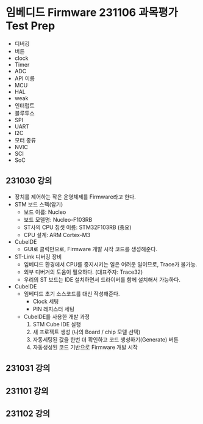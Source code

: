 # 임베디드 Firmware 231106 과목평가 Test Prep

* 디버깅
* 버튼
* clock
* Timer
* ADC
* API 이름
* MCU
* HAL
* weak
* 인터럽트
* 블루투스
* SPI
* UART
* I2C
* 모터 종류
* NVIC
* SCI
* SoC

## 231030 강의
* 장치를 제어하는 작은 운영체제를 Firmware라고 한다.
* STM 보드 스펙(암기)
  * 보드 이름: Nucleo
  * 보드 모델명: Nucleo-F103RB
  * ST사의 CPU 칩셋 이름: STM32F103RB (중요)
  * CPU 설계: ARM Cortex-M3
* CubeIDE
  * GUI로 클릭만으로, Firmware 개발 시작 코드를 생성해준다.
* ST-Link 디버깅 장비
  * 임베디드 환경에서 CPU를 중지시키는 일은 어려운 일이므로, Trace가 불가능.
  * 외부 디버거의 도움이 필요하다. (대표주자: Trace32)
  * 우리의 ST 보드는 IDE 설치하면서 드라이버를 함께 설치해서 가능하다.
* CubeIDE
  * 임베디드 초기 소스코드를 대신 작성해준다.
    * Clock 세팅
    * PIN 레지스터 세팅
  * CubeIDE를 사용한 개발 과정
    1. STM Cube IDE 실행
    2. 새 프로젝트 생성 (나의 Board / chip 모델 선택)
    3. 자동세팅된 값을 한번 더 확인하고 코드 생성하기(Generate) 버튼
    4. 자동생성된 코드 기반으로 Firmware 개발 시작
## 231031 강의

## 231101 강의

## 231102 강의